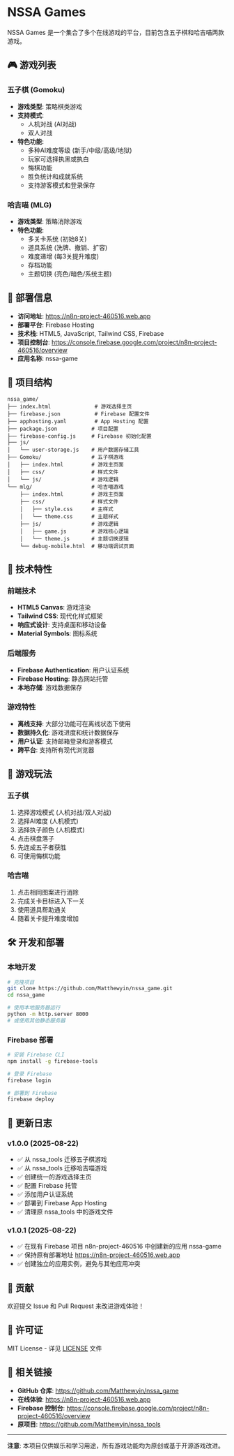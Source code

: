 # NSSA Games

NSSA Games 是一个集合了多个在线游戏的平台，目前包含五子棋和哈吉喵两款游戏。

## 🎮 游戏列表

### 五子棋 (Gomoku)
- **游戏类型**: 策略棋类游戏
- **支持模式**: 
  - 人机对战 (AI对战)
  - 双人对战
- **特色功能**:
  - 多种AI难度等级 (新手/中级/高级/地狱)
  - 玩家可选择执黑或执白
  - 悔棋功能
  - 胜负统计和成就系统
  - 支持游客模式和登录保存

### 哈吉喵 (MLG)
- **游戏类型**: 策略消除游戏
- **特色功能**:
  - 多关卡系统 (初始8关)
  - 道具系统 (洗牌、撤销、扩容)
  - 难度递增 (每3关提升难度)
  - 存档功能
  - 主题切换 (亮色/暗色/系统主题)

## 🚀 部署信息

- **访问地址**: https://n8n-project-460516.web.app
- **部署平台**: Firebase Hosting
- **技术栈**: HTML5, JavaScript, Tailwind CSS, Firebase
- **项目控制台**: https://console.firebase.google.com/project/n8n-project-460516/overview
- **应用名称**: nssa-game

## 📁 项目结构

```
nssa_game/
├── index.html              # 游戏选择主页
├── firebase.json           # Firebase 配置文件
├── apphosting.yaml         # App Hosting 配置
├── package.json           # 项目配置
├── firebase-config.js     # Firebase 初始化配置
├── js/
│   └── user-storage.js    # 用户数据存储工具
├── Gomoku/                # 五子棋游戏
│   ├── index.html         # 游戏主页面
│   ├── css/               # 样式文件
│   └── js/                # 游戏逻辑
└── mlg/                   # 哈吉喵游戏
    ├── index.html         # 游戏主页面
    ├── css/               # 样式文件
    │   ├── style.css      # 主样式
    │   └── theme.css      # 主题样式
    ├── js/                # 游戏逻辑
    │   ├── game.js        # 游戏核心逻辑
    │   └── theme.js       # 主题切换逻辑
    └── debug-mobile.html  # 移动端调试页面
```

## 🔧 技术特性

### 前端技术
- **HTML5 Canvas**: 游戏渲染
- **Tailwind CSS**: 现代化样式框架
- **响应式设计**: 支持桌面和移动设备
- **Material Symbols**: 图标系统

### 后端服务
- **Firebase Authentication**: 用户认证系统
- **Firebase Hosting**: 静态网站托管
- **本地存储**: 游戏数据保存

### 游戏特性
- **离线支持**: 大部分功能可在离线状态下使用
- **数据持久化**: 游戏进度和统计数据保存
- **用户认证**: 支持邮箱登录和游客模式
- **跨平台**: 支持所有现代浏览器

## 🎯 游戏玩法

### 五子棋
1. 选择游戏模式 (人机对战/双人对战)
2. 选择AI难度 (人机模式)
3. 选择执子颜色 (人机模式)
4. 点击棋盘落子
5. 先连成五子者获胜
6. 可使用悔棋功能

### 哈吉喵
1. 点击相同图案进行消除
2. 完成关卡目标进入下一关
3. 使用道具帮助通关
4. 随着关卡提升难度增加

## 🛠️ 开发和部署

### 本地开发
```bash
# 克隆项目
git clone https://github.com/Matthewyin/nssa_game.git
cd nssa_game

# 使用本地服务器运行
python -m http.server 8000
# 或使用其他静态服务器
```

### Firebase 部署
```bash
# 安装 Firebase CLI
npm install -g firebase-tools

# 登录 Firebase
firebase login

# 部署到 Firebase
firebase deploy
```

## 📝 更新日志

### v1.0.0 (2025-08-22)
- ✅ 从 nssa_tools 迁移五子棋游戏
- ✅ 从 nssa_tools 迁移哈吉喵游戏
- ✅ 创建统一的游戏选择主页
- ✅ 配置 Firebase 托管
- ✅ 添加用户认证系统
- ✅ 部署到 Firebase App Hosting
- ✅ 清理原 nssa_tools 中的游戏文件

### v1.0.1 (2025-08-22)
- ✅ 在现有 Firebase 项目 n8n-project-460516 中创建新的应用 nssa-game
- ✅ 保持原有部署地址 https://n8n-project-460516.web.app
- ✅ 创建独立的应用实例，避免与其他应用冲突

## 🤝 贡献

欢迎提交 Issue 和 Pull Request 来改进游戏体验！

## 📄 许可证

MIT License - 详见 [LICENSE](LICENSE) 文件

## 🔗 相关链接

- **GitHub 仓库**: https://github.com/Matthewyin/nssa_game
- **在线体验**: https://n8n-project-460516.web.app
- **Firebase 控制台**: https://console.firebase.google.com/project/n8n-project-460516/overview
- **原项目**: https://github.com/Matthewyin/nssa_tools

---

**注意**: 本项目仅供娱乐和学习用途，所有游戏功能均为原创或基于开源游戏改进。